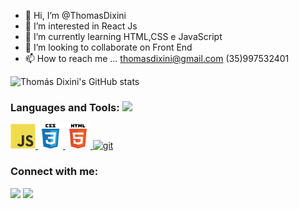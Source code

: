 - 👋 Hi, I’m @ThomasDixini
- 👀 I’m interested in  React Js
- 🌱 I’m currently learning  HTML,CSS e JavaScript
 - 💞️ I’m looking to collaborate on  Front End
- 📫 How to reach me ...
thomasdixini@gmail.com
(35)997532401

![Thomás Dixini's GitHub stats](https://github-readme-stats.vercel.app/api?username=ThomasDixini&show_icons=true&theme=radical)


<h3 align="left">Languages and Tools: <img src="https://media.giphy.com/media/WUlplcMpOCEmTGBtBW/giphy.gif" width="50"></h3>
<p align="left"> 
<a href="https://developer.mozilla.org/en-US/docs/Web/JavaScript" target="_blank"> <img src="https://raw.githubusercontent.com/devicons/devicon/master/icons/javascript/javascript-original.svg" alt="javascript" width="40" height="40"/> </a>	
<a href="https://www.w3schools.com/css/" target="_blank"> <img src="https://raw.githubusercontent.com/devicons/devicon/master/icons/css3/css3-original-wordmark.svg" alt="css3" width="40" height="40"/> </a>
<a href="https://www.w3.org/html/" target="_blank"> <img src="https://raw.githubusercontent.com/devicons/devicon/master/icons/html5/html5-original-wordmark.svg" alt="html5" width="40" height="40"/> </a>
 <a href="https://git-scm.com/" target="_blank"> <img src="https://www.vectorlogo.zone/logos/git-scm/git-scm-icon.svg" alt="git" width="40" height="40"/> </a> 



<h3 align="left">Connect with me:</h3>
<div>  
  <a href="https://www.linkedin.com/in/thomas-dixini-011641220/" target="_blank"><img src="https://img.shields.io/badge/-LinkedIn-%230077B5?style=for-the-badge&logo=linkedin&logoColor=white" target="_blank"></a> 
 <a href = "mailto:thomasdixini@gmail.com"><img src="https://img.shields.io/badge/Gmail-D14836?style=for-the-badge&logo=gmail&logoColor=white" target="_blank"></a>
 </div>

<!---
ThomasDixini/ThomasDixini is a ✨ special ✨ repository because its `README.md` (this file) appears on your GitHub profile.
You can click the Preview link to take a look at your changes.
--->
